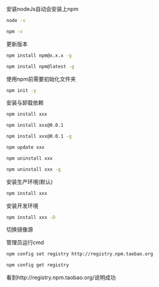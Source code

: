 安装nodeJs自动会安装上npm

```bash
node -v

npm -v
```

更新版本

```bash
npm install npm@x.x.x -g

npm install npm@latest -g
```

使用npm前需要初始化文件夹

```bash
npm init -y
```

安装与卸载依赖

```bash
npm install xxx

npm install xxx@0.0.1

npm install xxx@0.0.1 -g

npm update xxx

npm uninstall xxx

npm uninstall xxx -g

```

安装生产环境(默认)

```bash
npm install xxx
```

安装开发环境

```bash
npm install xxx -D
```

切换镜像源

管理员运行cmd

```bash
npm config set registry http://registry.npm.taobao.org

npm config get registry
```

看到http://registry.npm.taobao.org/说明成功